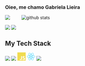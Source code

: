 ### Oiee, me chamo Gabriela Lieira
<img src="https://github-readme-stats.vercel.app/api?username=g-lieira&border_color=1a1b27&show_icons=true&theme=radical&hide=issues" alt="github stats" width="450" align="right">
<img src="https://i.pinimg.com/originals/c2/fa/56/c2fa56970effcf07a24aabfb507d85c9.gif" widht="auto" height="170px"/> 

<a href="https://instagram.com/glieira" target="_blank"><img src="https://img.shields.io/badge/-Instagram-D83A7C?style=for-the-badge&logo=instagram&logoColor=white" target="_blank"></a>
<a href="https://www.linkedin.com/in/glieira/" target="_blank"><img src="https://img.shields.io/badge/-LinkedIn-%230077B5?style=for-the-badge&logo=linkedin&logoColor=white" target="_blank"></a> 

## My Tech Stack
<img src="https://cdn.jsdelivr.net/gh/devicons/devicon/icons/html5/html5-original.svg" width="5.5%"> <img src="https://cdn.jsdelivr.net/gh/devicons/devicon/icons/css3/css3-original.svg" width="5.5%"/> <img src="https://raw.githubusercontent.com/devicons/devicon/master/icons/javascript/javascript-plain.svg" width="5.5%"/> <img src="https://raw.githubusercontent.com/devicons/devicon/master/icons/react/react-original.svg" width="5.5%"/> <img src="https://user-images.githubusercontent.com/25181517/183568594-85e280a7-0d7e-4d1a-9028-c8c2209e073c.png" width="5.5%"/> 





